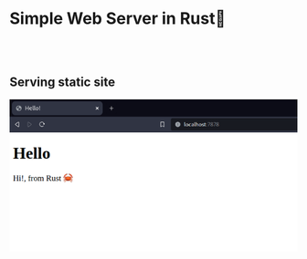 # Simple Web Server in Rust🦀

<br><br>

## Serving static site
![web browser](./images/web-server.png)
